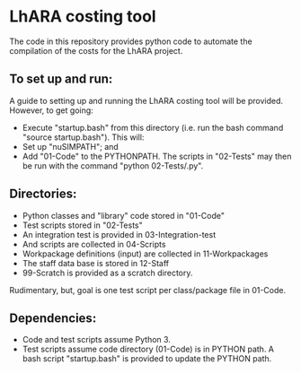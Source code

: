 # LhARA costing tool

The code in this repository provides python code to automate the compilation of the costs for the LhARA project.  

## To set up and run:
A guide to setting up and running the LhARA costing tool will be provided.  However, to get going:
 * Execute "startup.bash" from this directory (i.e. run the bash command "source startup.bash").  This will:
  * Set up "nuSIMPATH"; and
  * Add "01-Code" to the PYTHONPATH.  The scripts in "02-Tests" may then be run with the command "python 02-Tests/<filename>.py".

## Directories:
 * Python classes and "library" code stored in "01-Code"
 * Test scripts stored in "02-Tests"
 * An integration test is provided in 03-Integration-test
 * And scripts are collected in 04-Scripts
 * Workpackage definitions (input) are collected in 11-Workpackages
 * The staff data base is stored in 12-Staff
 * 99-Scratch is provided as a scratch directory.

Rudimentary, but, goal is one test script per class/package file in 01-Code.

## Dependencies:
 * Code and test scripts assume Python 3.  
 * Test scripts assume code directory (01-Code) is in PYTHON path.  A bash script "startup.bash" is provided to update the PYTHON path.
